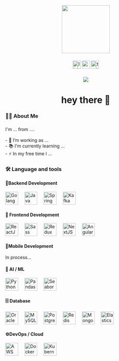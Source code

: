 <div align="center">
  <img height="150" src="https://media.giphy.com/media/M9gbBd9nbDrOTu1Mqx/giphy.gif"  />
</div>

###

<div align="center">
  <img src="https://img.shields.io/static/v1?message=LinkedIn&logo=linkedin&label=&color=0077B5&logoColor=white&labelColor=&style=for-the-badge" height="25" alt="linkedin logo"  />
  <img src="https://img.shields.io/static/v1?message=Youtube&logo=youtube&label=&color=FF0000&logoColor=white&labelColor=&style=for-the-badge" height="25" alt="youtube logo"  />
  <img src="https://img.shields.io/static/v1?message=Twitter&logo=twitter&label=&color=1DA1F2&logoColor=white&labelColor=&style=for-the-badge" height="25" alt="twitter logo"  />
</div>

###

<div align="center">
  <img src="https://visitor-badge.laobi.icu/badge?page_id=maurodesouza.maurodesouza&"  />
</div>

###

<h1 align="center">hey there 👋</h1>

###

<h3 align="left">👩‍💻  About Me</h3>

###

<p align="left">I'm ... from ....<br><br>- 🔭 I’m working as ...<br>- 📚 I'm currently learning ...<br>- ⚡ In my free time I ...</p>

###

<h3 align="left">🛠 Language and tools</h3>

<h4>🚀Backend Development</h4>
<div align="left"> <img src="https://cdn.jsdelivr.net/gh/devicons/devicon/icons/go/go-original-wordmark.svg" height="40" alt="Golang" /> <img width="12" /> <img src="https://cdn.jsdelivr.net/gh/devicons/devicon/icons/java/java-original-wordmark.svg" height="40" alt="Java" /> <img width="12" /> <img src="https://cdn.jsdelivr.net/gh/devicons/devicon/icons/spring/spring-original-wordmark.svg" height="40" alt="Spring Boot" /> <img width="12" /> <img src="https://cdn.jsdelivr.net/gh/devicons/devicon/icons/apachekafka/apachekafka-original-wordmark.svg" height="40" alt="Kafka" /> </div>
<h4>🎨 Frontend Development</h4>
<div align="left"> <img src="https://cdn.jsdelivr.net/gh/devicons/devicon/icons/react/react-original-wordmark.svg" height="40" alt="ReactJS" /> <img width="12" /> <img src="https://cdn.jsdelivr.net/gh/devicons/devicon/icons/sass/sass-original.svg" height="40" alt="Sass" /> <img width="12" /> <img src="https://cdn.jsdelivr.net/gh/devicons/devicon/icons/redux/redux-original.svg" height="40" alt="Redux" /> <img width="12" /> <img src="https://cdn.jsdelivr.net/gh/devicons/devicon/icons/nextjs/nextjs-original-wordmark.svg" height="40" alt="NextJS" /> <img width="12" /> <img src="https://cdn.jsdelivr.net/gh/devicons/devicon/icons/angularjs/angularjs-original.svg" height="40" alt="Angular" /> </div>
<h4>📱Mobile Development</h4>
In process...

<h4>🤖 AI / ML</h4>
<div align="left"> <img src="https://cdn.jsdelivr.net/gh/devicons/devicon/icons/python/python-original-wordmark.svg" height="40" alt="Python" /> <img width="12" /> <img src="https://cdn.jsdelivr.net/gh/devicons/devicon/icons/pandas/pandas-original-wordmark.svg" height="40" alt="Pandas" /> <img width="12" /> <img src="https://seaborn.pydata.org/_static/logo-wide-lightbg.svg" height="40" alt="Seaborn" /> </div>
<h4>🗄️ Database</h4>
<div align="left"> <img src="https://cdn.jsdelivr.net/gh/devicons/devicon/icons/oracle/oracle-original.svg" height="40" alt="Oracle" /> <img width="12" /> <img src="https://cdn.jsdelivr.net/gh/devicons/devicon/icons/mysql/mysql-original-wordmark.svg" height="40" alt="MySQL" /> <img width="12" /> <img src="https://cdn.jsdelivr.net/gh/devicons/devicon/icons/postgresql/postgresql-original-wordmark.svg" height="40" alt="PostgreSQL" /> <img width="12" /> <img src="https://cdn.jsdelivr.net/gh/devicons/devicon/icons/redis/redis-original-wordmark.svg" height="40" alt="Redis" /> <img width="12" /> <img src="https://cdn.jsdelivr.net/gh/devicons/devicon/icons/mongodb/mongodb-original-wordmark.svg" height="40" alt="MongoDB" /> <img width="12" /> <img src="https://cdn.jsdelivr.net/gh/devicons/devicon/icons/elasticsearch/elasticsearch-original-wordmark.svg" height="40" alt="Elasticsearch" /> <img width="12" /> </div>
<h4>⚙️DevOps / Cloud</h4>
<div align="left"> <img src="https://cdn.jsdelivr.net/gh/devicons/devicon/icons/amazonwebservices/amazonwebservices-original-wordmark.svg" height="40" alt="AWS" /> <img width="12" /> <img src="https://cdn.jsdelivr.net/gh/devicons/devicon/icons/docker/docker-original-wordmark.svg" height="40" alt="Docker" /> <img width="12" /> <img src="https://cdn.jsdelivr.net/gh/devicons/devicon/icons/kubernetes/kubernetes-plain-wordmark.svg" height="40" alt="Kubernetes" /> </div>

###
